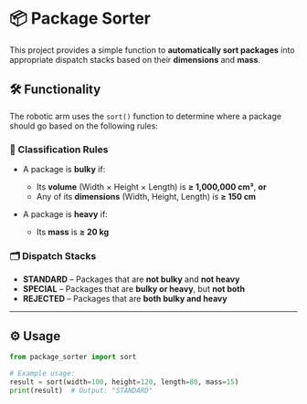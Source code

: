 # 📦 Package Sorter

This project provides a simple function to **automatically sort packages** into appropriate dispatch stacks based on their **dimensions** and **mass**.

## 🛠 Functionality

The robotic arm uses the `sort()` function to determine where a package should go based on the following rules:

### 📏 Classification Rules

- A package is **bulky** if:
  - Its **volume** (Width × Height × Length) is **≥ 1,000,000 cm³**, **or**
  - Any of its **dimensions** (Width, Height, Length) is **≥ 150 cm**

- A package is **heavy** if:
  - Its **mass** is **≥ 20 kg**

### 🗂 Dispatch Stacks

- **STANDARD** – Packages that are **not bulky** and **not heavy**
- **SPECIAL** – Packages that are **bulky or heavy**, but **not both**
- **REJECTED** – Packages that are **both bulky and heavy**

---

## ⚙️ Usage

```python
from package_sorter import sort

# Example usage:
result = sort(width=100, height=120, length=80, mass=15)
print(result)  # Output: "STANDARD"
